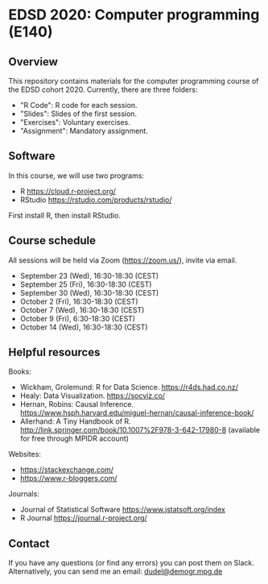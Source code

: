 # EDSD 2020: Computer programming (E140)

## Overview

This repository contains materials for the computer programming course of the EDSD cohort 2020. Currently, there are three folders:

* "R Code": R code for each session.
* "Slides": Slides of the first session.
* "Exercises": Voluntary exercises.  
* "Assignment": Mandatory assignment.

## Software

In this course, we will use two programs:

* R https://cloud.r-project.org/
* RStudio https://rstudio.com/products/rstudio/ 

First install R, then install RStudio.

## Course schedule

All sessions will be held via Zoom (https://zoom.us/), invite via email.

* September 23 (Wed), 16:30-18:30 (CEST)
* September 25 (Fri), 16:30-18:30 (CEST)
* September 30 (Wed), 16:30-18:30 (CEST)
* October 2 (Fri), 16:30-18:30 (CEST)
* October 7 (Wed), 16:30-18:30 (CEST)
* October 9 (Fri),  6:30-18:30 (CEST)
* October 14 (Wed), 16:30-18:30 (CEST)

## Helpful resources

Books:

* Wickham, Grolemund: R for Data Science. https://r4ds.had.co.nz/
* Healy: Data Visualization. https://socviz.co/ 
* Hernan, Robins: Causal Inference. https://www.hsph.harvard.edu/miguel-hernan/causal-inference-book/
* Allerhand: A Tiny Handbook of R. http://link.springer.com/book/10.1007%2F978-3-642-17980-8 (available for free through MPIDR account)

Websites:

* https://stackexchange.com/
* https://www.r-bloggers.com/ 

Journals:

* Journal of Statistical Software https://www.jstatsoft.org/index 
* R Journal https://journal.r-project.org/ 

## Contact

If you have any questions (or find any errors) you can post them on Slack. Alternatively, you can send me an email: dudel@demogr.mpg.de